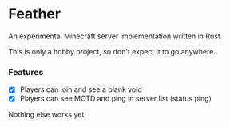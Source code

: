 # Feather

An experimental Minecraft server implementation written in Rust.

This is only a hobby project, so don't expect it to go anywhere.

### Features
- [x] Players can join and see a blank void
- [x] Players can see MOTD and ping in server list (status ping)

Nothing else works yet.